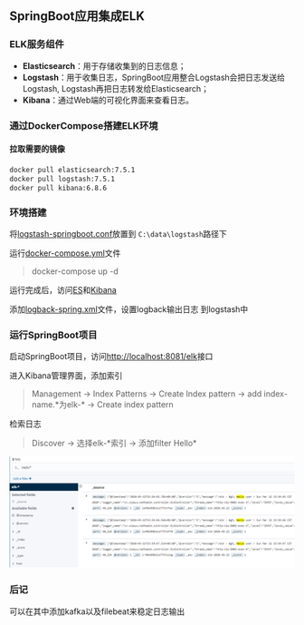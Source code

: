 ## SpringBoot应用集成ELK

### ELK服务组件
* **Elasticsearch**：用于存储收集到的日志信息；
* **Logstash**：用于收集日志，SpringBoot应用整合Logstash会把日志发送给Logstash,
Logstash再把日志转发给Elasticsearch；
* **Kibana**：通过Web端的可视化界面来查看日志。

### 通过DockerCompose搭建ELK环境
#### 拉取需要的镜像

    docker pull elasticsearch:7.5.1
    docker pull logstash:7.5.1
    docker pull kibana:6.8.6
    
### 环境搭建
将[logstash-springboot.conf](./src/main/resources/logstash-springboot.conf)放置到
`C:\data\logstash`路径下

运行[docker-compose.yml](./src/main/resources/docker-compose.yml)文件
> docker-compose up -d

运行完成后，访问[ES](http://192.168.2.139:9200/)和[Kibana](http://192.168.2.139:5601/)

添加[logback-spring.xml](./src/main/resources/logback-spring.xml)文件，设置logback输出日志
到logstash中

### 运行SpringBoot项目

启动SpringBoot项目，访问[http://localhost:8081/elk](http://localhost:8081/elk)接口

进入Kibana管理界面，添加索引
> Management -> Index Patterns -> Create Index pattern -> add 
index-name.\*为elk-\* -> Create index pattern

检索日志
> Discover -> 选择elk-\*索引 -> 添加filter Hello\*

![KibanaDiscover](./src/main/resources/images/KibanaDiscover.png)

### 后记

可以在其中添加kafka以及filebeat来稳定日志输出
